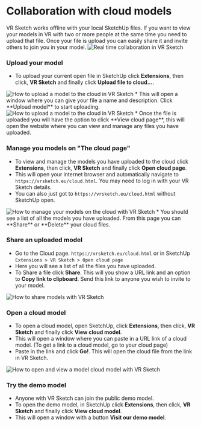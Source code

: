 # Collaboration with cloud models

VR Sketch works offline with your local SketchUp files. If you want to view your models in VR with two or more people at the same time you need to upload that file. 
Once your file is upload you can easily share it and invite others to join you in your model.
<img class="img-fluid my-3 shadow" src="./img/docs/collaboration/collaboration.jpg" alt="Real time collaboration in VR Sketch"> 

### Upload your model
* To upload your current open file in SketchUp click **Extensions**, then click, **VR Sketch** and finally click **Upload file to cloud...**.
<img class="img-fluid my-3 shadow" src="./img/docs/collaboration/upload-menu.jpg" alt="How to upload a model to the cloud in VR Sketch"> 
* This will open a window where you can give your file a name and description. Click **Upload model** to start uploading.
<img class="img-fluid my-3 shadow" src="./img/docs/collaboration/upload.jpg" alt="How to upload a model to the cloud in VR Sketch"> 
* Once the file is uploaded you will have the option to click **View cloud page**, this will open the website where you can view and manage any files you have uploaded.

### Manage you models on "The cloud page"

* To view and manage the models you have uploaded to the cloud click **Extensions**, then click, **VR Sketch** and finally click **Open cloud page**.
* This will open your internet browser and automatically navigate to `https://vrsketch.eu/cloud.html`. You may need to log in with your VR Sketch details.
* You can also just got to `https://vrsketch.eu/cloud.html` without SketchUp open.
<img class="img-fluid my-3 shadow" src="./img/docs/collaboration/cloud-page.jpg" alt="How to manage your models on the cloud with VR Sketch"> 
* You should see a list of all the models you have uploaded. From this page you can **Share** or **Delete** your cloud files.

### Share an uploaded model

* Go to the Cloud page. `https://vrsketch.eu/cloud.html` or in SketchUp `Extensions > VR Sketch > Open cloud page`
* Here you will see a list of all the files you have uploaded.
* To Share a file click **Share**. This will you show a URL link and an option to **Copy link to clipboard**. Send this link to anyone you wish to invite to your model.
<img class="img-fluid my-3 shadow" src="./img/docs/collaboration/share.jpg" alt="How to share models with VR Sketch"> 

### Open a cloud model

* To open a cloud model, open SketchUp, click **Extensions**, then click, **VR Sketch** and finally click **View cloud model**.
* This will open a window where you can paste in a URL link of a cloud model. (To get a link to a cloud model, go to your cloud page)
* Paste in the link and click **Go!**. This will open the cloud file from the link in VR Sketch.
<img class="img-fluid my-3 shadow" src="./img/docs/collaboration/open.jpg" alt="How to open and view a model cloud model with VR Sketch"> 

### Try the demo model
* Anyone with VR Sketch can join the public demo model.
* To open the demo model, in SketchUp click **Extensions**, then click, **VR Sketch** and finally click **View cloud model**.
* This will open a window with a button **Visit our demo model**.

